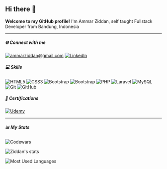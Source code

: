 ## Hi there 👋
**Welcome to my GitHub profile!**
I'm Ammar Ziddan, self taught Fullstack Developer from Bandung, Indonesia

***

##### 🌐 Connect with me
[![ammarziddan@gmail.com](https://img.shields.io/badge/Gmail-D14836?style=for-the-badge&logo=gmail&logoColor=white)](mailto:ammarziddan@gmail.com) [![LinkedIn](https://img.shields.io/badge/LinkedIn-0077B5?style=for-the-badge&logo=linkedin&logoColor=white)](https://www.linkedin.com/in/ammar-ziddan-33954a248/)

##### 💻 Skills
![HTML5](https://img.shields.io/badge/HTML5-E34F26?style=for-the-badge&logo=html5&logoColor=white) ![CSS3](https://img.shields.io/badge/css3-%231572B6.svg?style=for-the-badge&logo=css3&logoColor=white) ![Bootstrap](https://img.shields.io/badge/JavaScript-323330?style=for-the-badge&logo=javascript&logoColor=F7DF1E) ![Bootstrap](https://img.shields.io/badge/bootstrap-%238511FA.svg?style=for-the-badge&logo=bootstrap&logoColor=white) ![PHP](https://img.shields.io/badge/php-%23777BB4.svg?style=for-the-badge&logo=php&logoColor=white) ![Laravel](https://img.shields.io/badge/laravel-%23FF2D20.svg?style=for-the-badge&logo=laravel&logoColor=white) ![MySQL](https://img.shields.io/badge/mysql-4479A1.svg?style=for-the-badge&logo=mysql&logoColor=white) ![Git](https://img.shields.io/badge/git-%23F05033.svg?style=for-the-badge&logo=git&logoColor=white) ![GitHub](https://img.shields.io/badge/github-%23121011.svg?style=for-the-badge&logo=github&logoColor=white)

##### 📜 Certifications
[![Udemy](https://img.shields.io/badge/Udemy-EC5252?style=for-the-badge&logo=Udemy&logoColor=white)](https://www.udemy.com/user/ammar-ziddan/)

***

##### 📊 My Stats

![Codewars](https://www.codewars.com/users/ammarziddan/badges/small)

![Ziddan's stats](https://github-readme-stats.vercel.app/api?username=ammarziddan&show_icons=true&theme=merko)

![Most Used Languages](https://github-readme-stats.vercel.app/api/top-langs/?username=ammarziddan&theme=dark&hide_border=false&include_all_commits=true&count_private=true&layout=compact)